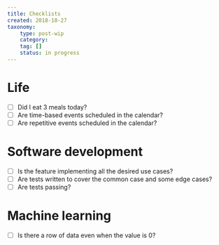 ```yaml
---
title: Checklists
created: 2018-10-27
taxonomy:
    type: post-wip
    category:
    tag: []
    status: in progress
---
```


# Life
* [ ] Did I eat 3 meals today?
* [ ] Are time-based events scheduled in the calendar?
* [ ] Are repetitive events scheduled in the calendar?

# Software development
* [ ] Is the feature implementing all the desired use cases?
* [ ] Are tests written to cover the common case and some edge cases?
* [ ] Are tests passing?

# Machine learning
* [ ] Is there a row of data even when the value is 0?
